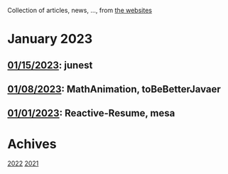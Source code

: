 Collection of articles, news, ..., from [the websites](sources.md)

# January 2023
## [01/15/2023](2023/0115.md): junest
## [01/08/2023](2023/0108.md): MathAnimation, toBeBetterJavaer
## [01/01/2023](2023/0101.md): Reactive-Resume, mesa

# Achives
[2022](Achive_2022.md)
[2021](Achive_2021.md)
